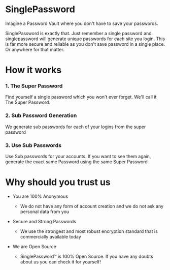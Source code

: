# SinglePassword

Imagine a Password Vault where you don't have to save your passwords.

SinglePassword is exactly that. Just remember a single password and singlepassword will generate unique passwords for each site you login. 
This is far more secure and reliable as you don't  save password in a single place. Or anywhere for that matter.

# How it works

### 1. The Super Password

Find yourself a single password which you won't ever forget. We'll call it The Super Password.

### 2. Sub Password Generation

We generate sub passwords for each of your logins from the super password

### 3. Use Sub Passwords

Use Sub passwords for your accounts. If you want to see them again, generate the exact same Password using the same Super Password

# Why should you trust us

- You are 100% Anonymous

    - We do not have any form of account creation and we do not ask any personal data from you

- Secure and Strong Passwords

    - We use the strongest and most robust encryption standard that is commercially available today

- We are Open Source

    - SinglePassword™ is 100% Open Source. If you have any doubts about us you can check it for yourself!


